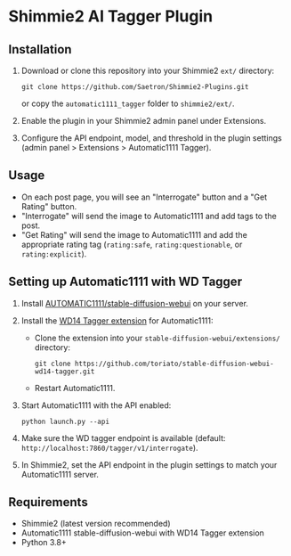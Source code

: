 # Shimmie2 AI Tagger Plugin

## Installation

1. Download or clone this repository into your Shimmie2 `ext/` directory:
   ```
   git clone https://github.com/Saetron/Shimmie2-Plugins.git
   ```
   or copy the `automatic1111_tagger` folder to `shimmie2/ext/`.

2. Enable the plugin in your Shimmie2 admin panel under Extensions.

3. Configure the API endpoint, model, and threshold in the plugin settings (admin panel > Extensions > Automatic1111 Tagger).

## Usage

- On each post page, you will see an "Interrogate" button and a "Get Rating" button.
- "Interrogate" will send the image to Automatic1111 and add tags to the post.
- "Get Rating" will send the image to Automatic1111 and add the appropriate rating tag (`rating:safe`, `rating:questionable`, or `rating:explicit`).

## Setting up Automatic1111 with WD Tagger

1. Install [AUTOMATIC1111/stable-diffusion-webui](https://github.com/AUTOMATIC1111/stable-diffusion-webui) on your server.

2. Install the [WD14 Tagger extension](https://github.com/toriato/stable-diffusion-webui-wd14-tagger) for Automatic1111:
   - Clone the extension into your `stable-diffusion-webui/extensions/` directory:
     ```
     git clone https://github.com/toriato/stable-diffusion-webui-wd14-tagger.git
     ```
   - Restart Automatic1111.

3. Start Automatic1111 with the API enabled:
   ```
   python launch.py --api
   ```

4. Make sure the WD tagger endpoint is available (default: `http://localhost:7860/tagger/v1/interrogate`).

5. In Shimmie2, set the API endpoint in the plugin settings to match your Automatic1111 server.

## Requirements
- Shimmie2 (latest version recommended)
- Automatic1111 stable-diffusion-webui with WD14 Tagger extension
- Python 3.8+

